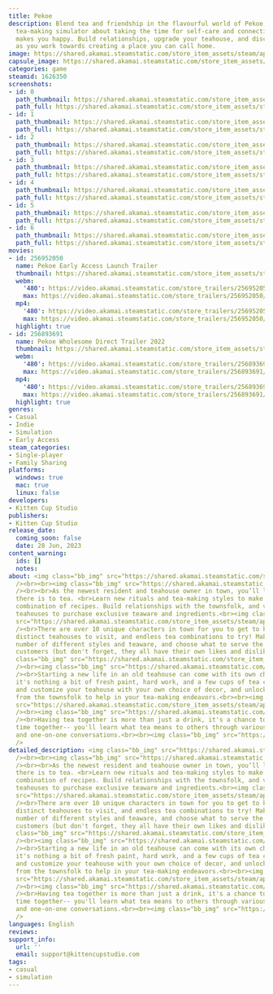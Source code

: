 ```yaml
---
title: Pekoe
description: Blend tea and friendship in the flavourful world of Pekoe, a cozy cat-filled
  tea-making simulator about taking the time for self-care and connecting with what
  makes you happy. Build relationships, upgrade your teahouse, and discover new recipes
  as you work towards creating a place you can call home.
image: https://shared.akamai.steamstatic.com/store_item_assets/steam/apps/1626350/header.jpg?t=1726696847
capsule_image: https://shared.akamai.steamstatic.com/store_item_assets/steam/apps/1626350/capsule_231x87.jpg?t=1726696847
categories: game
steamid: 1626350
screenshots:
- id: 0
  path_thumbnail: https://shared.akamai.steamstatic.com/store_item_assets/steam/apps/1626350/ss_db3dfe2ea45d9993c22618efbc32fdf2198bcab5.600x338.jpg?t=1726696847
  path_full: https://shared.akamai.steamstatic.com/store_item_assets/steam/apps/1626350/ss_db3dfe2ea45d9993c22618efbc32fdf2198bcab5.1920x1080.jpg?t=1726696847
- id: 1
  path_thumbnail: https://shared.akamai.steamstatic.com/store_item_assets/steam/apps/1626350/ss_199661c4542b9d63873347eeb693a48e668155e0.600x338.jpg?t=1726696847
  path_full: https://shared.akamai.steamstatic.com/store_item_assets/steam/apps/1626350/ss_199661c4542b9d63873347eeb693a48e668155e0.1920x1080.jpg?t=1726696847
- id: 2
  path_thumbnail: https://shared.akamai.steamstatic.com/store_item_assets/steam/apps/1626350/ss_eaa96fc47ecd05f63b92fb725e145272ba604353.600x338.jpg?t=1726696847
  path_full: https://shared.akamai.steamstatic.com/store_item_assets/steam/apps/1626350/ss_eaa96fc47ecd05f63b92fb725e145272ba604353.1920x1080.jpg?t=1726696847
- id: 3
  path_thumbnail: https://shared.akamai.steamstatic.com/store_item_assets/steam/apps/1626350/ss_0c38ee7db9996d959c35a9658559e0746f6331ec.600x338.jpg?t=1726696847
  path_full: https://shared.akamai.steamstatic.com/store_item_assets/steam/apps/1626350/ss_0c38ee7db9996d959c35a9658559e0746f6331ec.1920x1080.jpg?t=1726696847
- id: 4
  path_thumbnail: https://shared.akamai.steamstatic.com/store_item_assets/steam/apps/1626350/ss_575e20fc0b52d79fc84b83bb98a9a41bc8d8c68d.600x338.jpg?t=1726696847
  path_full: https://shared.akamai.steamstatic.com/store_item_assets/steam/apps/1626350/ss_575e20fc0b52d79fc84b83bb98a9a41bc8d8c68d.1920x1080.jpg?t=1726696847
- id: 5
  path_thumbnail: https://shared.akamai.steamstatic.com/store_item_assets/steam/apps/1626350/ss_128e2392931da003d5635dbc1e67c3de1847fe12.600x338.jpg?t=1726696847
  path_full: https://shared.akamai.steamstatic.com/store_item_assets/steam/apps/1626350/ss_128e2392931da003d5635dbc1e67c3de1847fe12.1920x1080.jpg?t=1726696847
- id: 6
  path_thumbnail: https://shared.akamai.steamstatic.com/store_item_assets/steam/apps/1626350/ss_c746f76e083750aa0270ee70f55ae04b740a5eee.600x338.jpg?t=1726696847
  path_full: https://shared.akamai.steamstatic.com/store_item_assets/steam/apps/1626350/ss_c746f76e083750aa0270ee70f55ae04b740a5eee.1920x1080.jpg?t=1726696847
movies:
- id: 256952050
  name: Pekoe Early Access Launch Trailer
  thumbnail: https://shared.akamai.steamstatic.com/store_item_assets/steam/apps/256952050/movie.293x165.jpg?t=1686413085
  webm:
    '480': https://video.akamai.steamstatic.com/store_trailers/256952050/movie480_vp9.webm?t=1686413085
    max: https://video.akamai.steamstatic.com/store_trailers/256952050/movie_max_vp9.webm?t=1686413085
  mp4:
    '480': https://video.akamai.steamstatic.com/store_trailers/256952050/movie480.mp4?t=1686413085
    max: https://video.akamai.steamstatic.com/store_trailers/256952050/movie_max.mp4?t=1686413085
  highlight: true
- id: 256893691
  name: Pekoe Wholesome Direct Trailer 2022
  thumbnail: https://shared.akamai.steamstatic.com/store_item_assets/steam/apps/256893691/movie.293x165.jpg?t=1656299632
  webm:
    '480': https://video.akamai.steamstatic.com/store_trailers/256893691/movie480_vp9.webm?t=1656299632
    max: https://video.akamai.steamstatic.com/store_trailers/256893691/movie_max_vp9.webm?t=1656299632
  mp4:
    '480': https://video.akamai.steamstatic.com/store_trailers/256893691/movie480.mp4?t=1656299632
    max: https://video.akamai.steamstatic.com/store_trailers/256893691/movie_max.mp4?t=1656299632
  highlight: true
genres:
- Casual
- Indie
- Simulation
- Early Access
steam_categories:
- Single-player
- Family Sharing
platforms:
  windows: true
  mac: true
  linux: false
developers:
- Kitten Cup Studio
publishers:
- Kitten Cup Studio
release_date:
  coming_soon: false
  date: 28 Jun, 2023
content_warning:
  ids: []
  notes:
about: <img class="bb_img" src="https://shared.akamai.steamstatic.com/store_item_assets/steam/apps/1626350/extras/Welcome3.png?t=1726696847"
  /><br><br><img class="bb_img" src="https://shared.akamai.steamstatic.com/store_item_assets/steam/apps/1626350/extras/Taffy-at-Window_Steam_EA2.gif?t=1726696847"
  /><br><br>As the newest resident and teahouse owner in town, you’ll learn everything
  there is to tea. <br>Learn new rituals and tea-making styles to make an endless
  combination of recipes. Build relationships with the townsfolk, and visit their
  teahouses to purchase exclusive teaware and ingredients.<br><img class="bb_img"
  src="https://shared.akamai.steamstatic.com/store_item_assets/steam/apps/1626350/extras/TeaForCats.png?t=1726696847"
  /><br>There are over 10 unique characters in town for you to get to know, with 7
  distinct teahouses to visit, and endless tea combinations to try! Make tea in a
  number of different styles and teaware, and choose what to serve the townsfolk and
  customers (but don't forget, they all have their own likes and dislikes!).<br><br><img
  class="bb_img" src="https://shared.akamai.steamstatic.com/store_item_assets/steam/apps/1626350/extras/HappySad_Steam2.gif?t=1726696847"
  /><br><img class="bb_img" src="https://shared.akamai.steamstatic.com/store_item_assets/steam/apps/1626350/extras/Teahome.png?t=1726696847"
  /><br>Starting a new life in an old teahouse can come with its own challenges, but
  it's nothing a bit of fresh paint, hard work, and a few cups of tea can't fix! Upgrade
  and customize your teahouse with your own choice of decor, and unlock new items
  from the townsfolk to help in your tea-making endeavors.<br><br><img class="bb_img"
  src="https://shared.akamai.steamstatic.com/store_item_assets/steam/apps/1626350/extras/Customization_Steam2.gif?t=1726696847"
  /><br><img class="bb_img" src="https://shared.akamai.steamstatic.com/store_item_assets/steam/apps/1626350/extras/GoodTime.png?t=1726696847"
  /><br>Having tea together is more than just a drink, it's a chance to get to spend
  time together-- you'll learn what tea means to others through various rituals, ceremonies,
  and one-on-one conversations.<br><br><img class="bb_img" src="https://shared.akamai.steamstatic.com/store_item_assets/steam/apps/1626350/extras/Triple-Cups-Small_Steam.gif?t=1726696847"
  />
detailed_description: <img class="bb_img" src="https://shared.akamai.steamstatic.com/store_item_assets/steam/apps/1626350/extras/Welcome3.png?t=1726696847"
  /><br><br><img class="bb_img" src="https://shared.akamai.steamstatic.com/store_item_assets/steam/apps/1626350/extras/Taffy-at-Window_Steam_EA2.gif?t=1726696847"
  /><br><br>As the newest resident and teahouse owner in town, you’ll learn everything
  there is to tea. <br>Learn new rituals and tea-making styles to make an endless
  combination of recipes. Build relationships with the townsfolk, and visit their
  teahouses to purchase exclusive teaware and ingredients.<br><img class="bb_img"
  src="https://shared.akamai.steamstatic.com/store_item_assets/steam/apps/1626350/extras/TeaForCats.png?t=1726696847"
  /><br>There are over 10 unique characters in town for you to get to know, with 7
  distinct teahouses to visit, and endless tea combinations to try! Make tea in a
  number of different styles and teaware, and choose what to serve the townsfolk and
  customers (but don't forget, they all have their own likes and dislikes!).<br><br><img
  class="bb_img" src="https://shared.akamai.steamstatic.com/store_item_assets/steam/apps/1626350/extras/HappySad_Steam2.gif?t=1726696847"
  /><br><img class="bb_img" src="https://shared.akamai.steamstatic.com/store_item_assets/steam/apps/1626350/extras/Teahome.png?t=1726696847"
  /><br>Starting a new life in an old teahouse can come with its own challenges, but
  it's nothing a bit of fresh paint, hard work, and a few cups of tea can't fix! Upgrade
  and customize your teahouse with your own choice of decor, and unlock new items
  from the townsfolk to help in your tea-making endeavors.<br><br><img class="bb_img"
  src="https://shared.akamai.steamstatic.com/store_item_assets/steam/apps/1626350/extras/Customization_Steam2.gif?t=1726696847"
  /><br><img class="bb_img" src="https://shared.akamai.steamstatic.com/store_item_assets/steam/apps/1626350/extras/GoodTime.png?t=1726696847"
  /><br>Having tea together is more than just a drink, it's a chance to get to spend
  time together-- you'll learn what tea means to others through various rituals, ceremonies,
  and one-on-one conversations.<br><br><img class="bb_img" src="https://shared.akamai.steamstatic.com/store_item_assets/steam/apps/1626350/extras/Triple-Cups-Small_Steam.gif?t=1726696847"
  />
languages: English
reviews:
support_info:
  url: ''
  email: support@kittencupstudio.com
tags:
- casual
- simulation
---
```



